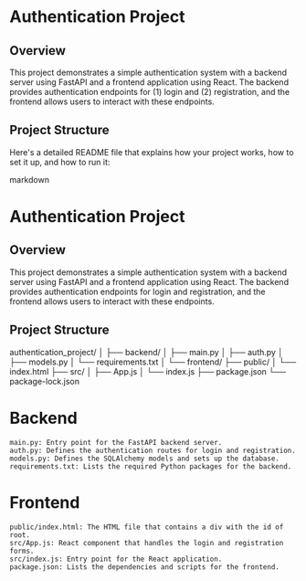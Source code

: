 # Authentication Project

## Overview

This project demonstrates a simple authentication system with a backend server using FastAPI and a frontend application using React. The backend provides authentication endpoints for (1) login and (2) registration, and the frontend allows users to interact with these endpoints.

## Project Structure

Here's a detailed README file that explains how your project works, how to set it up, and how to run it:

markdown

# Authentication Project

## Overview

This project demonstrates a simple authentication system with a backend server using FastAPI and a frontend application using React. The backend provides authentication endpoints for login and registration, and the frontend allows users to interact with these endpoints.

## Project Structure

authentication_project/
│
├── backend/
│ ├── main.py
│ ├── auth.py
│ ├── models.py
│ └── requirements.txt
│
└── frontend/
├── public/
│ └── index.html
├── src/
│ ├── App.js
│ └── index.js
├── package.json
└── package-lock.json

# Backend

    main.py: Entry point for the FastAPI backend server.
    auth.py: Defines the authentication routes for login and registration.
    models.py: Defines the SQLAlchemy models and sets up the database.
    requirements.txt: Lists the required Python packages for the backend.

# Frontend

    public/index.html: The HTML file that contains a div with the id of root.
    src/App.js: React component that handles the login and registration forms.
    src/index.js: Entry point for the React application.
    package.json: Lists the dependencies and scripts for the frontend.
